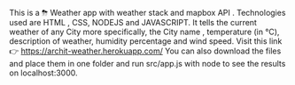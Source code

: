 This is a ⛈ Weather app with weather stack and mapbox API . Technologies used are HTML , CSS, NODEJS and JAVASCRIPT.
It tells the current weather of any City more specifically, the City name , temperature (in °C), description of weather, humidity percentage and wind speed.
Visit this link 👉 https://archit-weather.herokuapp.com/
You can also download the files and place them in one folder and run src/app.js with node to see the results on localhost:3000.
